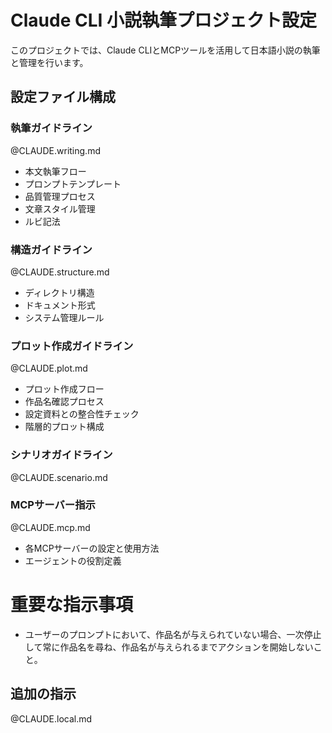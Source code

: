 # Claude CLI 小説執筆プロジェクト設定

このプロジェクトでは、Claude CLIとMCPツールを活用して日本語小説の執筆と管理を行います。

## 設定ファイル構成

### 執筆ガイドライン
@CLAUDE.writing.md
- 本文執筆フロー
- プロンプトテンプレート
- 品質管理プロセス
- 文章スタイル管理
- ルビ記法

### 構造ガイドライン
@CLAUDE.structure.md
- ディレクトリ構造
- ドキュメント形式
- システム管理ルール

### プロット作成ガイドライン
@CLAUDE.plot.md
- プロット作成フロー
- 作品名確認プロセス
- 設定資料との整合性チェック
- 階層的プロット構成

### シナリオガイドライン
@CLAUDE.scenario.md

### MCPサーバー指示
@CLAUDE.mcp.md
- 各MCPサーバーの設定と使用方法
- エージェントの役割定義

# 重要な指示事項
- ユーザーのプロンプトにおいて、作品名が与えられていない場合、一次停止して常に作品名を尋ね、作品名が与えられるまでアクションを開始しないこと。

## 追加の指示
@CLAUDE.local.md
